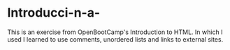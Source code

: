 # Introducci-n-a-
This is an exercise from OpenBootCamp's Introduction to HTML.
In which I used I learned to use comments, unordered lists and links to external sites.
